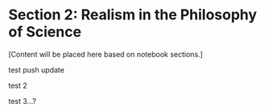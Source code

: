 # Section 2: Realism in the Philosophy of Science

[Content will be placed here based on notebook sections.]

test push update

test 2

test 3...?